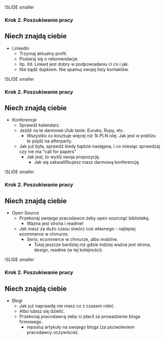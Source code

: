 !SLIDE smaller

### Krok 2. Poszukiwanie pracy  ###
## Niech znajdą ciebie ##

- Linkedin
    * Trzymaj aktualny profil.
    * Postaraj się o rekomendacje.
    * itp. itd. Linked jest dobry w podpowiadaniu ci co i jak.
    * Nie bądź dupkiem. Nie spamuj swojej listy kontaktów.

!SLIDE smaller

### Krok 2. Poszukiwanie pracy  ###
## Niech znajdą ciebie ##

- Konferencje
    * Sprawdź kalendarz.
    * Jeźdź na te darmowe i/lub tanie: Euruko, Rupy, etc.
        - Wszystko co kosztuje więcej niż 1k PLN olej. Jak jest w pobliżu to pójdź na afterparty.
    * Jak już była, sprawdź kiedy będzie następna, i co miesiąc sprawdzaj czy nie ma "call for papers"
        - Jak jest, to wyślij swoja propozycję.
            * Jak się zakwalifikujesz masz darmową konferencję.

!SLIDE smaller

### Krok 2. Poszukiwanie pracy  ###
## Niech znajdą ciebie ##

- Open Source
    * Przekonaj swojego pracodawce żeby open sourcnąć bibliotekę.
        - Ważna jest strona i readme!
    * Jak masz za dużo czasu stwórz coś własnego - najlepiej ecommerce w chmurze.
        - Serio, ecommerce w chmurze, albo mobilne.
            * Tutaj jeszcze bardziej niż gdzie indziej ważna jest strona, design, readme (w tej kolejności).

!SLIDE smaller

### Krok 2. Poszukiwanie pracy  ###
## Niech znajdą ciebie ##

- Blogi
    * Jak już naprawdę nie masz co z czasem robić.
    * Albo lubisz się dzielić.
    * Przekonaj pracodawcę żeby ci płacił za prowadzenie bloga firmowego.
        - repostuj artykuły na swojego bloga (za pozwoleniem pracodawcy oczywiście).
